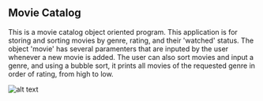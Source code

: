 ## Movie Catalog
This is a movie catalog object oriented program. This application is for storing and sorting movies by genre, rating, and their 'watched' status. The object 'movie' has several paramenters that are inputed by the user whenever a new movie is added. The user can also sort movies and input a genre, and using a bubble sort, it prints all movies of the requested genre in order of rating, from high to low.

![alt text](https://github.com/[EliSlovik]/[Programming-Portfolio]/blob/[images]/Movie_Screenshot.png?raw=true)

